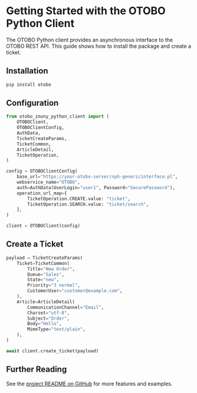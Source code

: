 # Getting Started with the OTOBO Python Client

The OTOBO Python client provides an asynchronous interface to the OTOBO REST API. This guide shows how to install the
package and create a ticket.

## Installation

```bash
pip install otobo
```

## Configuration

```python
from otobo_znuny_python_client import (
    OTOBOClient,
    OTOBOClientConfig,
    AuthData,
    TicketCreateParams,
    TicketCommon,
    ArticleDetail,
    TicketOperation,
)

config = OTOBOClientConfig(
    base_url="https://your-otobo-server/nph-genericinterface.pl",
    webservice_name="OTOBO",
    auth=AuthData(UserLogin="user1", Password="SecurePassword"),
    operation_url_map={
        TicketOperation.CREATE.value: "ticket",
        TicketOperation.SEARCH.value: "ticket/search",
    },
)

client = OTOBOClient(config)
```

## Create a Ticket

```python
payload = TicketCreateParams(
    Ticket=TicketCommon(
        Title="New Order",
        Queue="Sales",
        State="new",
        Priority="3 normal",
        CustomerUser="customer@example.com",
    ),
    Article=ArticleDetail(
        CommunicationChannel="Email",
        Charset="utf-8",
        Subject="Order",
        Body="Hello",
        MimeType="text/plain",
    ),
)

await client.create_ticket(payload)
```

## Further Reading

See the [project README on GitHub](https://github.com/Softoft-GmbH/otobo-znuny-python-client/blob/main/README.md)
for more features and examples.
